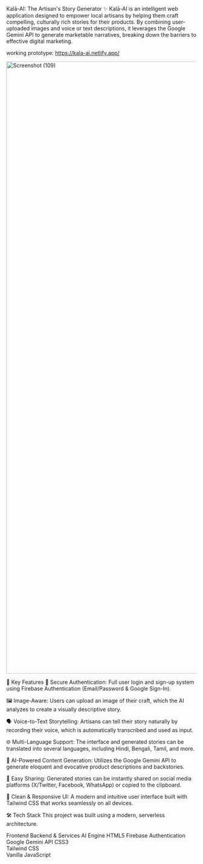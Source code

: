 Kalā-AI: The Artisan's Story Generator ✨
Kalā-AI is an intelligent web application designed to empower local artisans by helping them craft compelling, culturally rich stories for their products. By combining user-uploaded images and voice or text descriptions, it leverages the Google Gemini API to generate marketable narratives, breaking down the barriers to effective digital marketing.

working prototype: https://kala-ai.netlify.app/

<img width="2880" height="1620" alt="Screenshot (109)" src="https://github.com/user-attachments/assets/dfb1fae5-1270-4955-967b-8acdac1d2485" />


🚀 Key Features
🔐 Secure Authentication: Full user login and sign-up system using Firebase Authentication (Email/Password & Google Sign-In).

🖼️ Image-Aware: Users can upload an image of their craft, which the AI analyzes to create a visually descriptive story.

🗣️ Voice-to-Text Storytelling: Artisans can tell their story naturally by recording their voice, which is automatically transcribed and used as input.

🌐 Multi-Language Support: The interface and generated stories can be translated into several languages, including Hindi, Bengali, Tamil, and more.

🤖 AI-Powered Content Generation: Utilizes the Google Gemini API to generate eloquent and evocative product descriptions and backstories.

🔗 Easy Sharing: Generated stories can be instantly shared on social media platforms (X/Twitter, Facebook, WhatsApp) or copied to the clipboard.

🔄 Clean & Responsive UI: A modern and intuitive user interface built with Tailwind CSS that works seamlessly on all devices.

🛠️ Tech Stack
This project was built using a modern, serverless architecture.

Frontend	Backend & Services	AI Engine
HTML5	Firebase Authentication	Google Gemini API
CSS3		
Tailwind CSS		
Vanilla JavaScript		
